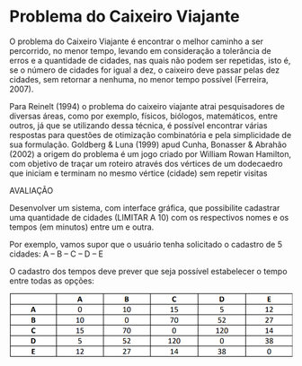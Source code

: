 <h1>Problema do Caixeiro Viajante</h1>
<p>
    O problema do Caixeiro Viajante é encontrar o melhor caminho a ser
    percorrido, no menor tempo, levando em consideração a tolerância de erros e a
    quantidade de cidades, nas quais não podem ser repetidas, isto é, se o número de
    cidades for igual a dez, o caixeiro deve passar pelas dez cidades, sem retornar a
    nenhuma, no menor tempo possível (Ferreira, 2007).
</p>
<p>
    Para Reinelt (1994) o problema do caixeiro viajante atrai pesquisadores de diversas
    áreas, como por exemplo, físicos, biólogos, matemáticos, entre outros, já que se
    utilizando dessa técnica, é possível encontrar várias respostas para questões
    de otimização combinatória e pela simplicidade de sua formulação. Goldberg & Luna
    (1999) apud Cunha, Bonasser & Abrahão (2002) a origem do problema é um jogo
    criado por William Rowan Hamilton, com objetivo de traçar um roteiro através dos
    vértices de um dodecaedro que iniciam e terminam no mesmo vértice (cidade)
    sem repetir visitas
</p>

<p>AVALIAÇÃO</p>
<p>
    Desenvolver um sistema, com interface gráfica, que possibilite cadastrar uma
    quantidade de cidades (LIMITAR A 10) com os respectivos nomes e os tempos (em
    minutos) entre um e outra.
</p>
<p>
    Por exemplo, vamos supor que o usuário tenha solicitado o cadastro de 5 cidades:
    A – B – C – D – E
</p>
<p>
    O cadastro dos tempos deve prever que seja possível estabelecer o tempo entre todas
    as opções:
</p>

<img src="img/tabela_caixeiro.png">